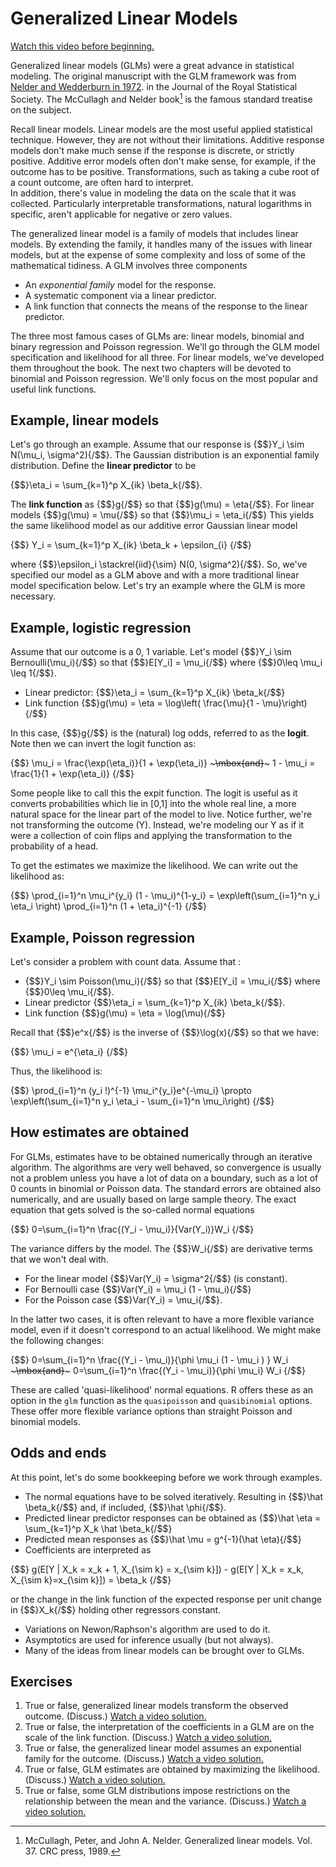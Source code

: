 # Generalized Linear Models

[Watch this video before beginning.](https://youtu.be/xEwM1nzQckY)

Generalized linear models (GLMs) were a great advance in statistical modeling. The
original manuscript with the GLM framework was from [Nelder and Wedderburn in 1972](http://www.jstor.org/stable/2344614).
in the Journal of the Royal Statistical Society. The McCullagh and Nelder book[^f1] is the famous
standard treatise on the subject.

[^f1]: McCullagh, Peter, and John A. Nelder. Generalized linear models. Vol. 37. CRC press, 1989.

Recall linear models.  Linear models are the most useful applied statistical technique. However, they are not without their limitations.
Additive response models don't make much sense if the response is discrete, or strictly positive.
Additive error models often don't make sense, for example, if the outcome has to be positive.
Transformations, such as taking a cube root of a count outcome, are often hard to interpret.  
In addition, there's value in modeling the data on the scale that it was collected.
Particularly interpretable transformations, natural logarithms in specific,
aren't applicable for negative or zero values.

The generalized linear model is a family of models that includes linear models. By extending the family,
it handles many of the issues with linear models, but at the expense of some complexity and loss of some
of the mathematical tidiness. A GLM involves three components

  * An *exponential family* model for the response.
  * A systematic component via a linear predictor.
  * A link function that connects the means of the response to the linear predictor.


The three most famous cases of GLMs are: linear models, binomial and binary regression and Poisson regression.
We'll go through the GLM model specification and likelihood for all three. For linear models, we've developed them
throughout the book. The next two chapters will be devoted to binomial and Poisson regression. We'll only focus on
the most popular and useful link functions.

## Example, linear models
Let's go through an example. Assume that our response is {$$}Y_i \sim N(\mu_i, \sigma^2){/$$}. The Gaussian distribution is an exponential family distribution.
Define the **linear predictor** to be

{$$}\eta_i = \sum_{k=1}^p X_{ik} \beta_k{/$$}.

The **link function** as {$$}g{/$$} so that {$$}g(\mu) = \eta{/$$}.
For linear models {$$}g(\mu) = \mu{/$$} so that {$$}\mu_i = \eta_i{/$$}
  This yields the same likelihood model as our additive error Gaussian linear model

{$$}
Y_i = \sum_{k=1}^p X_{ik} \beta_k + \epsilon_{i}
{/$$}

where {$$}\epsilon_i \stackrel{iid}{\sim} N(0, \sigma^2){/$$}. So, we've specified our
model as a GLM above and with a more traditional linear model specification below.
Let's try an example where the GLM is more necessary.


## Example, logistic regression

Assume that our outcome is a 0, 1 variable. Let's model {$$}Y_i \sim Bernoulli(\mu_i){/$$}
so that {$$}E[Y_i] = \mu_i{/$$} where {$$}0\leq \mu_i \leq 1{/$$}.

* Linear predictor: {$$}\eta_i = \sum_{k=1}^p X_{ik} \beta_k{/$$}
* Link function {$$}g(\mu) = \eta = \log\left( \frac{\mu}{1 - \mu}\right){/$$}

In this case, {$$}g{/$$} is the (natural) log odds, referred to as the **logit**.
Note then we can invert the logit function as:

{$$}
\mu_i = \frac{\exp(\eta_i)}{1 + \exp(\eta_i)} ~~~\mbox{and}~~~
1 - \mu_i = \frac{1}{1 + \exp(\eta_i)}
{/$$}

Some people like to call this the expit function. The logit is useful as it
converts probabilities which lie in [0,1] into the whole real line, a more
natural space for the linear part of the model to live.  Notice further,
we're not transforming the outcome (Y). Instead, we're modeling our Y
as if it were a collection of coin flips and applying the transformation
to the probability of a head.

To get the estimates we maximize the likelihood. We can write out the likelihood as:

{$$}
\prod_{i=1}^n \mu_i^{y_i} (1 - \mu_i)^{1-y_i}
= \exp\left(\sum_{i=1}^n y_i \eta_i \right)
\prod_{i=1}^n (1 + \eta_i)^{-1}
{/$$}


## Example, Poisson regression
Let's consider a problem with count data.
Assume that :

* {$$}Y_i \sim Poisson(\mu_i){/$$} so that {$$}E[Y_i] = \mu_i{/$$} where {$$}0\leq \mu_i{/$$}.
* Linear predictor {$$}\eta_i = \sum_{k=1}^p X_{ik} \beta_k{/$$}.
* Link function {$$}g(\mu) = \eta = \log(\mu){/$$}

Recall that {$$}e^x{/$$} is the inverse of {$$}\log(x){/$$} so that we have:

{$$}
\mu_i = e^{\eta_i}
{/$$}

Thus, the likelihood is:

{$$}
\prod_{i=1}^n (y_i !)^{-1} \mu_i^{y_i}e^{-\mu_i}
\propto \exp\left(\sum_{i=1}^n y_i \eta_i - \sum_{i=1}^n \mu_i\right)
{/$$}


## How estimates are obtained

For GLMs, estimates have to be obtained numerically through an iterative algorithm. The
algorithms are very well behaved, so convergence is usually not a problem unless you have
a lot of data on a boundary, such as a lot of 0 counts in binomial or Poisson data.
The standard errors are obtained also numerically, and are usually based on large sample
theory. The exact equation that gets solved is the so-called normal equations

{$$}
0=\sum_{i=1}^n \frac{(Y_i - \mu_i)}{Var(Y_i)}W_i
{/$$}

The variance differs by the model. The {$$}W_i{/$$} are derivative terms that we won't deal with.

* For the linear model {$$}Var(Y_i) = \sigma^2{/$$} (is constant).
* For Bernoulli case {$$}Var(Y_i) = \mu_i (1 - \mu_i){/$$}
* For the Poisson case {$$}Var(Y_i) = \mu_i{/$$}.

In the latter two cases, it is often relevant to have a more flexible variance model, even if it doesn't correspond to an actual likelihood.
We might make the following changes:

{$$}
0=\sum_{i=1}^n \frac{(Y_i - \mu_i)}{\phi \mu_i (1 - \mu_i ) } W_i ~~~\mbox{and}~~~
0=\sum_{i=1}^n \frac{(Y_i - \mu_i)}{\phi \mu_i} W_i
{/$$}

These are called 'quasi-likelihood' normal equations. R offers these as an option in the `glm` function
as the `quasipoisson` and `quasibinomial` options. These offer more flexible variance options than straight
Poisson and binomial models.


## Odds and ends
At this point, let's do some bookkeeping before we work through examples.

* The normal equations have to be solved iteratively. Resulting in
{$$}\hat \beta_k{/$$} and, if included, {$$}\hat \phi{/$$}.
* Predicted linear predictor responses can be obtained as {$$}\hat \eta = \sum_{k=1}^p X_k \hat \beta_k{/$$}
* Predicted mean responses as {$$}\hat \mu = g^{-1}(\hat \eta){/$$}
* Coefficients are interpreted as

{$$}
g(E[Y | X_k = x_k + 1, X_{\sim k} = x_{\sim k}]) - g(E[Y | X_k = x_k, X_{\sim k}=x_{\sim k}]) = \beta_k
{/$$}

or the change in the link function of the expected response per unit change in {$$}X_k{/$$} holding other regressors constant.

* Variations on Newon/Raphson's algorithm are used to do it.
* Asymptotics are used for inference usually (but not always).
* Many of the ideas from linear models can be brought over to GLMs.

## Exercises
1. True or false, generalized linear models transform the observed outcome. (Discuss.) [Watch a video solution.](https://www.youtube.com/watch?v=gsfMdAmHxgA&list=PLpl-gQkQivXji7JK1OP1qS7zalwUBPrX0&index=47)
2. True or false, the interpretation of the coefficients in a GLM are on the scale of the link function. (Discuss.) [Watch a video solution.](https://www.youtube.com/watch?v=ewAUYoJYG_0&list=PLpl-gQkQivXji7JK1OP1qS7zalwUBPrX0&index=48)
3. True or false, the generalized linear model assumes an exponential family for the outcome. (Discuss.) [Watch a video solution.](https://www.youtube.com/watch?v=CkZ9wOm0Uvs&list=PLpl-gQkQivXji7JK1OP1qS7zalwUBPrX0&index=49)
4. True or false, GLM estimates are obtained by maximizing the likelihood. (Discuss.) [Watch a video solution.](https://www.youtube.com/watch?v=LckCGsK8oqY&list=PLpl-gQkQivXji7JK1OP1qS7zalwUBPrX0&index=50)
5. True or false, some GLM distributions impose restrictions on the relationship between the mean and the variance. (Discuss.) [Watch a video solution.](https://www.youtube.com/watch?v=oRUJv6ur_cY&list=PLpl-gQkQivXji7JK1OP1qS7zalwUBPrX0&index=51)
